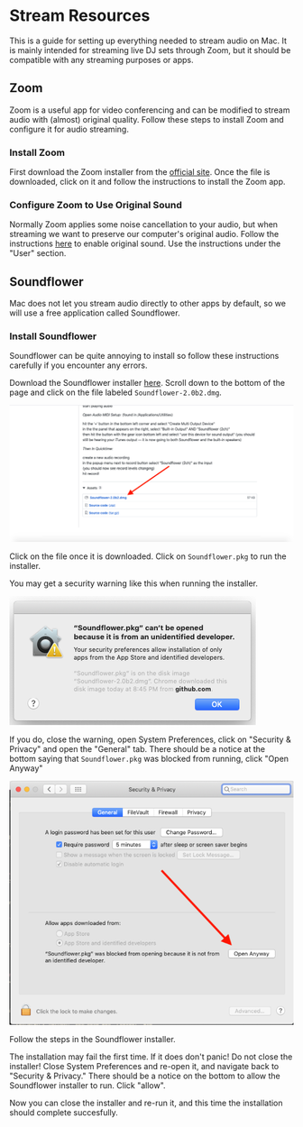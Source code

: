 # Stream Resources
This is a guide for setting up everything needed to stream audio on Mac.
It is mainly intended for streaming live DJ sets through Zoom, but it should
be compatible with any streaming purposes or apps.

## Zoom
Zoom is a useful app for video conferencing and can be modified to stream
audio with (almost) original quality. Follow these steps to install Zoom
and configure it for audio streaming.

### Install Zoom
First download the Zoom installer from the [official site](https://zoom.us/download).
Once the file is downloaded, click on it and follow the instructions to install the Zoom app.

### Configure Zoom to Use Original Sound
Normally Zoom applies some noise cancellation to your audio, but when streaming
we want to preserve our computer's original audio.
Follow the instructions [here](https://support.zoom.us/hc/en-us/articles/115003279466-Enabling-option-to-preserve-original-sound)
to enable original sound. Use the instructions under the "User" section.

## Soundflower
Mac does not let you stream audio directly to other apps by default, so we will
use a free application called Soundflower.

### Install Soundflower
Soundflower can be quite annoying to install so follow these instructions carefully if you encounter any errors.

Download the Soundflower installer [here](https://github.com/mattingalls/Soundflower/releases/tag/2.0b2).
Scroll down to the bottom of the page and click on the file labeled `Soundflower-2.0b2.dmg`.

![soundflower download](images/soundflower_download.png)

Click on the file once it is downloaded.
Click on `Soundflower.pkg` to run the installer.

You may get a security warning like this when running the installer.

![soundflower warning](images/soundflower_warning.png)

If you do, close the warning, open System Preferences, click on "Security & Privacy" and open the "General" tab.
There should be a notice at the bottom saying that `Soundflower.pkg` was blocked from running, click "Open Anyway"

![soundflower open anyway](images/soundflower_open_anyway.png)

Follow the steps in the Soundflower installer.

The installation may fail the first time. If it does don't panic! Do not close the installer!
Close System Preferences and re-open it, and navigate back to "Security & Privacy."
There should be a notice on the bottom to allow the Soundflower installer to run. Click "allow".

Now you can close the installer and re-run it, and this time the installation should complete succesfully.
